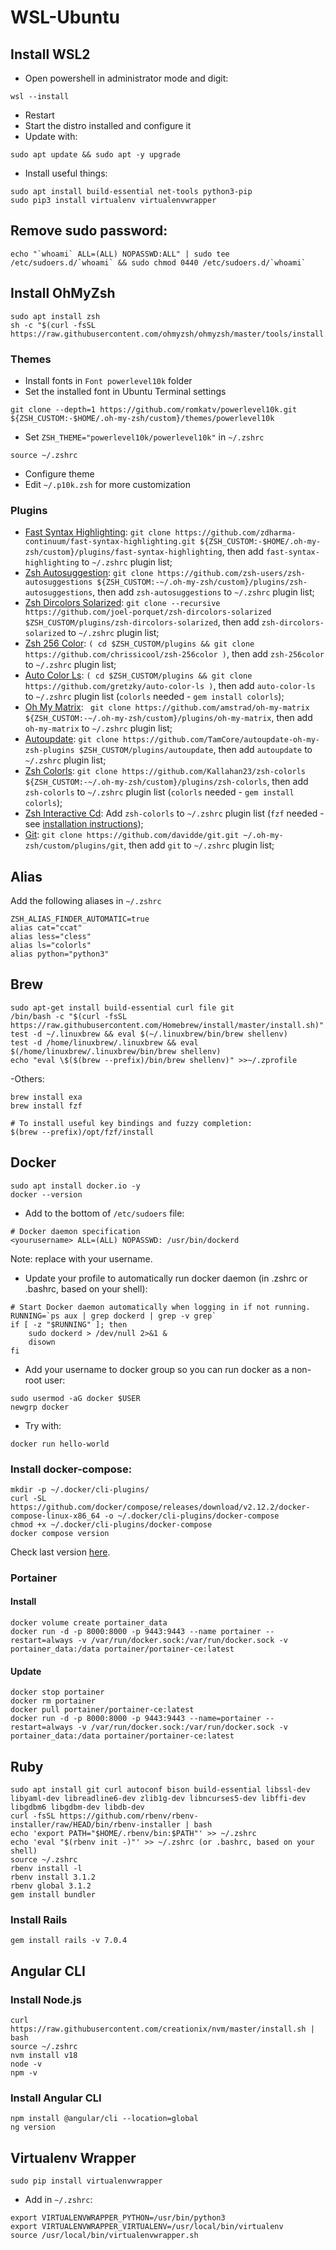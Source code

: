 # WSL-Ubuntu

## Install WSL2
- Open powershell in administrator mode and digit:
```
wsl --install
```
- Restart
- Start the distro installed and configure it
- Update with:
```
sudo apt update && sudo apt -y upgrade
```
- Install useful things:
```
sudo apt install build-essential net-tools python3-pip
sudo pip3 install virtualenv virtualenvwrapper
```

## Remove sudo password:
```
echo "`whoami` ALL=(ALL) NOPASSWD:ALL" | sudo tee /etc/sudoers.d/`whoami` && sudo chmod 0440 /etc/sudoers.d/`whoami`
```

## Install OhMyZsh
```
sudo apt install zsh
sh -c "$(curl -fsSL https://raw.githubusercontent.com/ohmyzsh/ohmyzsh/master/tools/install.sh)"
```
### Themes
- Install fonts in `Font powerlevel10k` folder
- Set the installed font in Ubuntu Terminal settings
```
git clone --depth=1 https://github.com/romkatv/powerlevel10k.git ${ZSH_CUSTOM:-$HOME/.oh-my-zsh/custom}/themes/powerlevel10k
```
- Set `ZSH_THEME="powerlevel10k/powerlevel10k"` in `~/.zshrc`
```
source ~/.zshrc
```
- Configure theme
- Edit `~/.p10k.zsh` for more customization
### Plugins
- [Fast Syntax Highlighting](https://github.com/zdharma-continuum/fast-syntax-highlighting): `git clone https://github.com/zdharma-continuum/fast-syntax-highlighting.git ${ZSH_CUSTOM:-$HOME/.oh-my-zsh/custom}/plugins/fast-syntax-highlighting`, then add `fast-syntax-highlighting` to `~/.zshrc` plugin list;
- [Zsh Autosuggestion](https://github.com/zsh-users/zsh-autosuggestions): `git clone https://github.com/zsh-users/zsh-autosuggestions ${ZSH_CUSTOM:-~/.oh-my-zsh/custom}/plugins/zsh-autosuggestions`, then add `zsh-autosuggestions` to `~/.zshrc` plugin list;
- [Zsh Dircolors Solarized](https://github.com/joel-porquet/zsh-dircolors-solarized): `git clone --recursive https://github.com/joel-porquet/zsh-dircolors-solarized $ZSH_CUSTOM/plugins/zsh-dircolors-solarized`, then add `zsh-dircolors-solarized` to `~/.zshrc` plugin list;
- [Zsh 256 Color](https://github.com/chrissicool/zsh-256color): `( cd $ZSH_CUSTOM/plugins && git clone https://github.com/chrissicool/zsh-256color )`, then add `zsh-256color` to `~/.zshrc` plugin list;
- [Auto Color Ls](https://github.com/gretzky/auto-color-ls): `( cd $ZSH_CUSTOM/plugins && git clone https://github.com/gretzky/auto-color-ls )`, then add `auto-color-ls` to `~/.zshrc` plugin list (`colorls` needed - `gem install colorls`);
- [Oh My Matrix](https://github.com/amstrad/oh-my-matrix): ` git clone https://github.com/amstrad/oh-my-matrix ${ZSH_CUSTOM:-~/.oh-my-zsh/custom}/plugins/oh-my-matrix`, then add `oh-my-matrix` to `~/.zshrc` plugin list;
- [Autoupdate](https://github.com/tamcore/autoupdate-oh-my-zsh-plugins): `git clone https://github.com/TamCore/autoupdate-oh-my-zsh-plugins $ZSH_CUSTOM/plugins/autoupdate`, then add `autoupdate` to `~/.zshrc` plugin list;
- [Zsh Colorls](https://github.com/Kallahan23/zsh-colorls): `git clone https://github.com/Kallahan23/zsh-colorls ${ZSH_CUSTOM:-~/.oh-my-zsh/custom}/plugins/zsh-colorls`, then add `zsh-colorls` to `~/.zshrc` plugin list (`colorls` needed - `gem install colorls`);
- [Zsh Interactive Cd](https://github.com/ohmyzsh/ohmyzsh/tree/master/plugins/zsh-interactive-cd): Add `zsh-colorls` to `~/.zshrc` plugin list (`fzf` needed - see [installation instructions](https://github.com/junegunn/fzf#installation));
- [Git](https://github.com/davidde/git): `git clone https://github.com/davidde/git.git ~/.oh-my-zsh/custom/plugins/git`, then add `git` to `~/.zshrc` plugin list;

## Alias
Add the following aliases in `~/.zshrc`
```
ZSH_ALIAS_FINDER_AUTOMATIC=true
alias cat="ccat"
alias less="cless"
alias ls="colorls"
alias python="python3"
```

## Brew
```
sudo apt-get install build-essential curl file git
/bin/bash -c "$(curl -fsSL https://raw.githubusercontent.com/Homebrew/install/master/install.sh)"
test -d ~/.linuxbrew && eval $(~/.linuxbrew/bin/brew shellenv)
test -d /home/linuxbrew/.linuxbrew && eval $(/home/linuxbrew/.linuxbrew/bin/brew shellenv)
echo "eval \$($(brew --prefix)/bin/brew shellenv)" >>~/.zprofile
```
-Others:
```
brew install exa
brew install fzf

# To install useful key bindings and fuzzy completion:
$(brew --prefix)/opt/fzf/install
```

## Docker
```
sudo apt install docker.io -y
docker --version
```
- Add to the bottom of `/etc/sudoers` file:
```
# Docker daemon specification
<yourusername> ALL=(ALL) NOPASSWD: /usr/bin/dockerd
```
Note: replace <yourusername> with your username.
- Update your profile to automatically run docker daemon (in .zshrc or .bashrc, based on your shell):
```
# Start Docker daemon automatically when logging in if not running.
RUNNING=`ps aux | grep dockerd | grep -v grep`
if [ -z "$RUNNING" ]; then
    sudo dockerd > /dev/null 2>&1 &
    disown
fi
```
- Add your username to docker group so you can run docker as a non-root user:
```
sudo usermod -aG docker $USER
newgrp docker
```
- Try with:
```
docker run hello-world
```

### Install docker-compose:
```
mkdir -p ~/.docker/cli-plugins/
curl -SL https://github.com/docker/compose/releases/download/v2.12.2/docker-compose-linux-x86_64 -o ~/.docker/cli-plugins/docker-compose
chmod +x ~/.docker/cli-plugins/docker-compose
docker compose version
```
Check last version [here](https://github.com/docker/compose/releases).

### Portainer
#### Install
```
docker volume create portainer_data
docker run -d -p 8000:8000 -p 9443:9443 --name portainer --restart=always -v /var/run/docker.sock:/var/run/docker.sock -v portainer_data:/data portainer/portainer-ce:latest
```
#### Update
```
docker stop portainer
docker rm portainer
docker pull portainer/portainer-ce:latest
docker run -d -p 8000:8000 -p 9443:9443 --name=portainer --restart=always -v /var/run/docker.sock:/var/run/docker.sock -v portainer_data:/data portainer/portainer-ce:latest
```

## Ruby
```
sudo apt install git curl autoconf bison build-essential libssl-dev libyaml-dev libreadline6-dev zlib1g-dev libncurses5-dev libffi-dev libgdbm6 libgdbm-dev libdb-dev
curl -fsSL https://github.com/rbenv/rbenv-installer/raw/HEAD/bin/rbenv-installer | bash
echo 'export PATH="$HOME/.rbenv/bin:$PATH"' >> ~/.zshrc
echo 'eval "$(rbenv init -)"' >> ~/.zshrc (or .bashrc, based on your shell)
source ~/.zshrc
rbenv install -l
rbenv install 3.1.2
rbenv global 3.1.2
gem install bundler
```
### Install Rails
```
gem install rails -v 7.0.4
```

## Angular CLI
### Install Node.js
```
curl https://raw.githubusercontent.com/creationix/nvm/master/install.sh | bash
source ~/.zshrc
nvm install v18
node -v
npm -v
```
### Install Angular CLI
```
npm install @angular/cli --location=global
ng version 
```

## Virtualenv Wrapper
```
sudo pip install virtualenvwrapper
```
- Add in `~/.zshrc`:
```
export VIRTUALENVWRAPPER_PYTHON=/usr/bin/python3
export VIRTUALENVWRAPPER_VIRTUALENV=/usr/local/bin/virtualenv
source /usr/local/bin/virtualenvwrapper.sh
```
